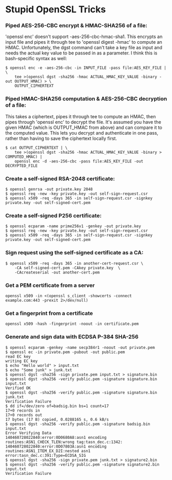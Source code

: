 # Stupid OpenSSL Tricks

### Piped AES-256-CBC encrypt & HMAC-SHA256 of a file:

'openssl enc' doesn't support -aes-256-cbc-hmac-sha1. This encrypts an input file and pipes it through tee to 'openssl digest -hmac' to compute an HMAC. Unfortunately, the dgst command can't take a key file as input and needs the actual key value to be passed in as a parameter. I think this is bash-specific syntax as well:

    $ openssl enc -e -aes-256-cbc -in INPUT_FILE -pass file:AES_KEY_FILE | \
        tee >(openssl dgst -sha256 -hmac ACTUAL_HMAC_KEY_VALUE -binary -out OUTPUT_HMAC) > \
        OUTPUT_CIPHERTEXT

### Piped HMAC-SHA256 computation & AES-256-CBC decryption of a file:

This takes a ciphertext, pipes it through tee to compute an HMAC, then pipes through 'openssl enc' to decrypt the file. It's assumed you have the given HMAC (which is OUTPUT_HMAC from above) and can compare it to the computed value. This lets you decrypt and authenticate in one pass, rather than having to save the ciphertext locally first.

    $ cat OUTPUT_CIPHERTEXT | \
        tee >(openssl dgst -sha256 -hmac ACTUAL_HMAC_KEY_VALUE -binary > COMPUTED_HMAC) |
        openssl enc -d -aes-256-cbc -pass file:AES_KEY_FILE -out DECRYPTED_FILE

### Create a self-signed RSA-2048 certificate:

    $ openssl genrsa -out private.key 2048
    $ openssl req -new -key private.key -out self-sign-request.csr
    $ openssl x509 -req -days 365 -in self-sign-request.csr -signkey private.key -out self-signed-cert.pem

### Create a self-signed P256 certificate:
    
    $ openssl ecparam -name prime256v1 -genkey -out private.key
    $ openssl req -new -key private.key -out self-sign-request.csr
    $ openssl x509 -req -days 365 -in self-sign-request.csr -signkey private.key -out self-signed-cert.pem

### Sign request using the self-signed certificate as a CA:

    $ openssl x509 -req -days 365 -in another-cert-request.csr \
        -CA self-signed-cert.pem -CAkey private.key  \
        -CAcreateserial -out another-cert.pem

### Get a PEM certificate from a server

    openssl x509 -in <(openssl s_client -showcerts -connect example.com:443 -prexit 2>/dev/null)
    
### Get a fingerprint from a certificate

    openssl x509 -hash -fingerprint -noout -in certificate.pem

### Generate and sign data with ECDSA P-384 SHA-256

    $ openssl ecparam -genkey -name secp384r1 -noout -out private.pem
    $ openssl ec -in private.pem -pubout -out public.pem
    read EC key
    writing EC key
    $ echo "Hello world" > input.txt
    $ echo "Some junk" > junk.txt
    $ openssl dgst -sha256 -sign private.pem input.txt > signature.bin
    $ openssl dgst -sha256 -verify public.pem -signature signature.bin input.txt
    Verified OK
    $ openssl dgst -sha256 -verify public.pem -signature signature.bin junk.txt
    Verification Failure
    $ dd if=/dev/zero of=badsig.bin bs=1 count=17
    17+0 records in
    17+0 records out
    17 bytes (17 B) copied, 0.0288165 s, 0.6 kB/s
    $ openssl dgst -sha256 -verify public.pem -signature badsig.bin input.txt
    Error Verifying Data
    140460728022840:error:0D0680A8:asn1 encoding routines:ASN1_CHECK_TLEN:wrong tag:tasn_dec.c:1342:
    140460728022840:error:0D07803A:asn1 encoding routines:ASN1_ITEM_EX_D2I:nested asn1 error:tasn_dec.c:391:Type=ECDSA_SIG
    $ openssl dgst -sha256 -sign private.pem junk.txt > signature2.bin
    $ openssl dgst -sha256 -verify public.pem -signature signature2.bin input.txt
    Verification Failure
